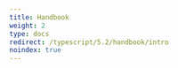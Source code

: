 ```yaml
---
title: Handbook
weight: 2
type: docs
redirect: /typescript/5.2/handbook/intro
noindex: true
---
```

